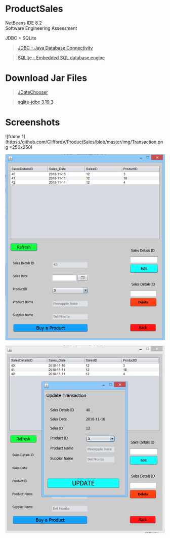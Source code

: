 # ProductSales
NetBeans IDE 8.2</br>
Software Engineering Assessment 

JDBC + SQLite

> [JDBC - Java Database Connectivity](http://docs.oracle.com/javase/tutorial/jdbc/basics/index.html)

> [SQLite - Embedded SQL database engine](https://www.sqlite.org/about.html)

# Download Jar Files
> [JDateChooser](https://toedter.com/jcalendar/)

> [sqlite-jdbc 3.19.3](https://bitbucket.org/xerial/sqlite-jdbc/downloads/)

# Screenshots
![frame 1](https://github.com/CliffordV/ProductSales/blob/master/img/Transaction.png =250x250)

![frame 2](https://github.com/CliffordV/ProductSales/blob/master/img/Transaction%20Details.png "Frame 2")

![frame 3](https://github.com/CliffordV/ProductSales/blob/master/img/Update%20Transaction.png "Frame 3")
